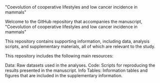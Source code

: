 "Coevolution of cooperative lifestyles and low cancer incidence in mammals"

Welcome to the GitHub repository that accompanies the manuscript, "Coevolution of cooperative lifestyles and low cancer incidence in mammals"

This repository contains supporting information, including data, analysis scripts, and supplementary materials, all of which are relevant to the study.

This repository includes the following main resources:

Data: Raw datasets used in the analyses.
Code: Scripts for reproducing the results presented in the manuscript.
Info Tables: Information tables and figures that are included in the supplementary information.
